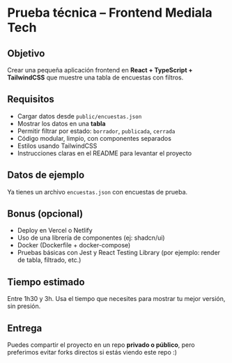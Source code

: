# Prueba técnica – Frontend Mediala Tech

## Objetivo

Crear una pequeña aplicación frontend en **React + TypeScript + TailwindCSS** que muestre una tabla de encuestas con filtros.

## Requisitos

- Cargar datos desde `public/encuestas.json`
- Mostrar los datos en una **tabla**
- Permitir filtrar por estado: `borrador`, `publicada`, `cerrada`
- Código modular, limpio, con componentes separados
- Estilos usando TailwindCSS
- Instrucciones claras en el README para levantar el proyecto

## Datos de ejemplo

Ya tienes un archivo `encuestas.json` con encuestas de prueba.

## Bonus (opcional)

- Deploy en Vercel o Netlify
- Uso de una librería de componentes (ej: shadcn/ui)
- Docker (Dockerfile + docker-compose)
- Pruebas básicas con Jest y React Testing Library (por ejemplo: render de tabla, filtrado, etc.)

## Tiempo estimado

Entre 1h30 y 3h. Usa el tiempo que necesites para mostrar tu mejor versión, sin presión.

## Entrega

Puedes compartir el proyecto en un repo **privado o público**, pero preferimos evitar forks directos si estás viendo este repo :)

